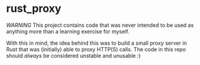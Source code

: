 # rust_proxy

*WARNING* This project contains code that was never intended to be used as anything more than a learning exercise for myself.

With this in mind, the idea behind this was to build a small proxy server in Rust that was (initially) able to proxy HTTP(S) calls. The code in this repo should _always_ be considered unstable and unusable :)